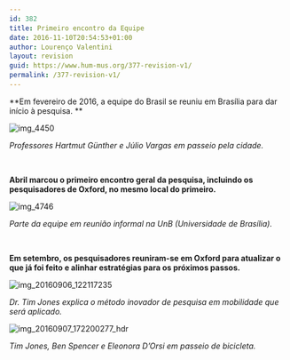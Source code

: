 ```yaml
---
id: 382
title: Primeiro encontro da Equipe
date: 2016-11-10T20:54:53+01:00
author: Lourenço Valentini
layout: revision
guid: https://www.hum-mus.org/377-revision-v1/
permalink: /377-revision-v1/
---
```

**Em fevereiro de 2016, a equipe do Brasil se reuniu em Brasília para dar início à pesquisa. **

<img class="alignnone size-medium wp-image-378" src="/wp-content/uploads/2016/11/IMG_4450.jpg?resize=300%2C224&#038;ssl=1" alt="img_4450" width="300" height="224" srcset="/wp-content/uploads/2016/11/IMG_4450.jpg?resize=300%2C224&ssl=1 300w, /wp-content/uploads/2016/11/IMG_4450.jpg?resize=768%2C574&ssl=1 768w, /wp-content/uploads/2016/11/IMG_4450.jpg?resize=1024%2C765&ssl=1 1024w, /wp-content/uploads/2016/11/IMG_4450.jpg?w=2000&ssl=1 2000w" sizes="(max-width: 300px) 100vw, 300px" data-recalc-dims="1" /> 

_Professores Hartmut Günther e Júlio Vargas em passeio pela cidade._

&nbsp;

**Abril marcou o primeiro encontro geral da pesquisa, incluindo os pesquisadores de Oxford, no mesmo local do primeiro.**

<img class="alignnone size-medium wp-image-379" src="/wp-content/uploads/2016/11/IMG_4746.jpg?resize=300%2C224&#038;ssl=1" alt="img_4746" width="300" height="224" srcset="/wp-content/uploads/2016/11/IMG_4746.jpg?resize=300%2C224&ssl=1 300w, /wp-content/uploads/2016/11/IMG_4746.jpg?resize=768%2C574&ssl=1 768w, /wp-content/uploads/2016/11/IMG_4746.jpg?resize=1024%2C765&ssl=1 1024w, /wp-content/uploads/2016/11/IMG_4746.jpg?w=2000&ssl=1 2000w" sizes="(max-width: 300px) 100vw, 300px" data-recalc-dims="1" /> 

_Parte da equipe em reunião informal na UnB (Universidade de Brasília)._

&nbsp;

**Em setembro, os pesquisadores reuniram-se em Oxford para atualizar o que já foi feito e alinhar estratégias para os próximos passos.**

<img class="alignnone size-medium wp-image-381" src="/wp-content/uploads/2016/11/IMG_20160906_122117235.jpg?resize=300%2C169&#038;ssl=1" alt="img_20160906_122117235" width="300" height="169" srcset="/wp-content/uploads/2016/11/IMG_20160906_122117235.jpg?resize=300%2C169&ssl=1 300w, /wp-content/uploads/2016/11/IMG_20160906_122117235.jpg?resize=768%2C432&ssl=1 768w, /wp-content/uploads/2016/11/IMG_20160906_122117235.jpg?resize=1024%2C576&ssl=1 1024w, /wp-content/uploads/2016/11/IMG_20160906_122117235.jpg?w=2000&ssl=1 2000w, /wp-content/uploads/2016/11/IMG_20160906_122117235.jpg?w=3000&ssl=1 3000w" sizes="(max-width: 300px) 100vw, 300px" data-recalc-dims="1" /> 

_Dr. Tim Jones explica o método inovador de pesquisa em mobilidade que será aplicado._

<img class="alignnone size-medium wp-image-380" src="/wp-content/uploads/2016/11/IMG_20160907_172200277_HDR.jpg?resize=300%2C169&#038;ssl=1" alt="img_20160907_172200277_hdr" width="300" height="169" srcset="/wp-content/uploads/2016/11/IMG_20160907_172200277_HDR.jpg?resize=300%2C169&ssl=1 300w, /wp-content/uploads/2016/11/IMG_20160907_172200277_HDR.jpg?resize=768%2C432&ssl=1 768w, /wp-content/uploads/2016/11/IMG_20160907_172200277_HDR.jpg?resize=1024%2C576&ssl=1 1024w, /wp-content/uploads/2016/11/IMG_20160907_172200277_HDR.jpg?w=2000&ssl=1 2000w, /wp-content/uploads/2016/11/IMG_20160907_172200277_HDR.jpg?w=3000&ssl=1 3000w" sizes="(max-width: 300px) 100vw, 300px" data-recalc-dims="1" /> 

_Tim Jones, Ben Spencer e Eleonora D&#8217;Orsi em passeio de bicicleta._